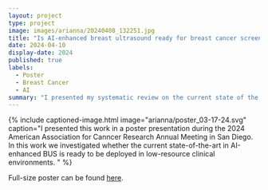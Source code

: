 ```yaml
---
layout: project
type: project
image: images/arianna/20240408_132251.jpg
title: "Is AI-enhanced breast ultrasound ready for breast cancer screening in low-resource environments?  A systematic review"
date: 2024-04-10
display-date: 2024
published: true
labels:
  - Poster 
  - Breast Cancer
  - AI
summary: "I presented my systematic review on the current state of the literature for AI-enhanced breast ultrasound in low-resource and rural contexts at the 2024 AACR Annual Meeting."
---
```

{% include captioned-image.html image="arianna/poster_03-17-24.svg" caption="I presented this work in a poster presentation during the 2024 American Association for Canncer Research Annual Meeting in San Diego. In this work we investigated whether the current state-of-the-art in AI-enhanced BUS is ready to be deployed in low-resource clinical environments. " %}
 
Full-size poster can be found <a href = "../resources/poster_03-17-24.pdf">here</a>. 